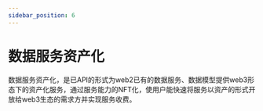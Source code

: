 ```yaml
---
sidebar_position: 6
---
```


# 数据服务资产化

数据服务资产化，是已API的形式为web2已有的数据服务、数据模型提供web3形态下的资产化服务，通过服务能力的NFT化，使用户能快速将服务以资产的形式开放给web3生态的需求方并实现服务收费。
